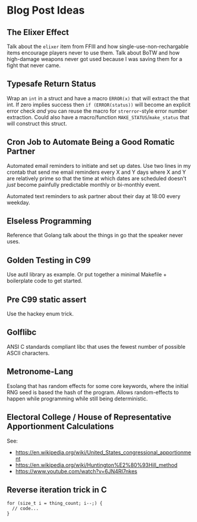 Blog Post Ideas
===============

## The Elixer Effect
Talk about the `elixer` item from FFIII and how single-use-non-rechargable items
encourage players never to use them.
Talk about BoTW and how high-damage weapons never got used because I was saving
them for a fight that never came.

## Typesafe Return Status
Wrap an `int` in a struct and have a macro `ERROR(x)` that will extract the
that int.
If zero implies success then `if (ERROR(status))` will become an explicit
error check *and* you can reuse the macro for `strerror`-style error number
extraction.
Could also have a macro/function `MAKE_STATUS`/`make_status` that will construct
this struct.

## Cron Job to Automate Being a Good Romatic Partner
Automated email reminders to initiate and set up dates.
Use two lines in my crontab that send me email reminders every X and Y days
where X and Y are relatively prime so that the time at which dates are scheduled
doesn't *just* become painfully predictable monthly or bi-monthly event.

Automated text reminders to ask partner about their day at 18:00 every weekday.

## Elseless Programming
Reference that Golang talk about the things in go that the speaker never uses.

## Golden Testing in C99
Use autil library as example.
Or put together a minimal Makefile + boilerplate code to get started.

## Pre C99 static assert
Use the hackey enum trick.

## Golflibc
ANSI C standards compliant libc that uses the fewest number of possible ASCII
characters.

## Metronome-Lang
Esolang that has random effects for some core keywords, where the initial RNG
seed is based the hash of the program. Allows random-effects to happen while
programming while still being deterministic.

## Electoral College / House of Representative Apportionment Calculations
See:
+ https://en.wikipedia.org/wiki/United_States_congressional_apportionment
+ https://en.wikipedia.org/wiki/Huntington%E2%80%93Hill_method
+ https://www.youtube.com/watch?v=6JN4RI7nkes

## Reverse iteration trick in C
```
for (size_t i = thing_count; i--;) {
  // code...
}
```

